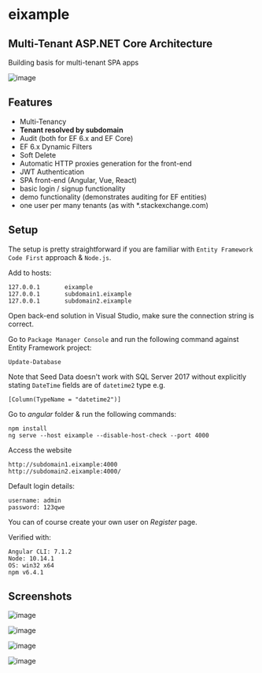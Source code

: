 # eixample


## Multi-Tenant ASP.NET Core Architecture

Building basis for multi-tenant SPA apps

![image](https://i.imgur.com/cqE6kAj.png)

## Features

 - Multi-Tenancy
 - **Tenant resolved by subdomain**
 - Audit (both for EF 6.x and EF Core)
 - EF 6.x Dynamic Filters
 - Soft Delete
 - Automatic HTTP proxies generation for the front-end
 - JWT Authentication
 - SPA front-end (Angular, Vue, React)
 - basic login / signup functionality
 - demo functionality (demonstrates auditing for EF entities)
 - one user per many tenants (as with *.stackexchange.com)


## Setup

The setup is pretty straightforward if you are familiar with `Entity Framework Code First` approach & `Node.js`.

Add to hosts:

```
127.0.0.1       eixample
127.0.0.1       subdomain1.eixample
127.0.0.1       subdomain2.eixample
```

Open back-end solution in Visual Studio, make sure the connection string is correct.

Go to `Package Manager Console` and run the following command against Entity Framework project:

```
Update-Database
```

Note that Seed Data doesn't work with SQL Server 2017 without explicitly stating `DateTime` fields are of `datetime2` type e.g.

```
[Column(TypeName = "datetime2")]
```

Go to *angular* folder & run the following commands:

```
npm install
ng serve --host eixample --disable-host-check --port 4000
```

Access the website 

```
http://subdomain1.eixample:4000
http://subdomain2.eixample:4000/
```

Default login details:

```
username: admin
password: 123qwe
```

You can of course create your own user on *Register* page.

Verified with:
```
Angular CLI: 7.1.2
Node: 10.14.1
OS: win32 x64
npm v6.4.1
```



## Screenshots

![image](https://i.imgur.com/TaYj8fa.png)

![image](https://i.imgur.com/5bFQk46.png)

![image](https://i.imgur.com/iCLWmp8.png)

![image](https://i.imgur.com/LBnqhEr.png)